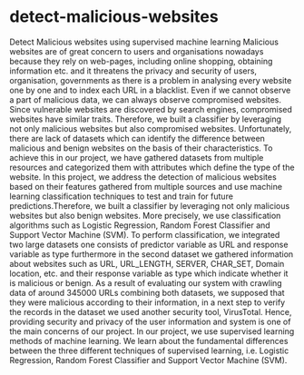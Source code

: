 # detect-malicious-websites
Detect Malicious websites using supervised machine learning 
Malicious websites are of great concern to users and organisations nowadays because they rely on web-pages, including online shopping, obtaining information etc. and it threatens the privacy and security of users, organisation, governments as there is a problem in analysing every website one by one and to index each URL in a blacklist. Even if we cannot observe a part of malicious data, we can always observe compromised websites. Since vulnerable websites are discovered by search engines, compromised websites have similar traits. Therefore, we built a classifier by leveraging not only malicious websites but also compromised websites. Unfortunately, there are lack of datasets which can identify the difference between malicious and benign websites on the basis of their characteristics. To achieve this in our project, we have gathered datasets from multiple resources and categorized them with attributes which define the type of the website. In this project, we address the detection of malicious websites based on their features gathered from multiple sources and use machine learning classification techniques to test and train for future predictions.Therefore, we built a classifier by leveraging not only malicious websites but also benign websites. More precisely, we use classification algorithms such as Logistic Regression, Random Forest Classifier and Support Vector Machine (SVM). To perform classification, we integrated two large datasets one consists of predictor variable as URL and response variable as type furthermore in the second dataset we gathered information about websites such as URL, URL_LENGTH, SERVER, CHAR_SET, Domain location, etc. and their response variable as type which indicate whether it is malicious or benign. As a result of evaluating our system with crawling data of around 345000 URLs combining both datasets, we supposed that they were malicious according to their information, in a next step to verify the records in the dataset we used another security tool, VirusTotal. Hence, providing security and privacy of the user information and system is one of the main concerns of our project. In our project, we use supervised learning methods of machine learning. We learn about the fundamental differences between the three different techniques of supervised learning, i.e. Logistic Regression, Random Forest Classifier and Support Vector Machine (SVM).
